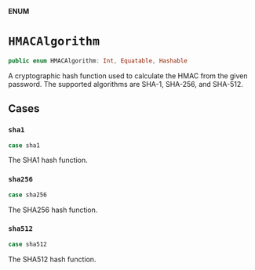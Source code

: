 **ENUM**

# `HMACAlgorithm`

```swift
public enum HMACAlgorithm: Int, Equatable, Hashable
```

A cryptographic hash function used to calculate the HMAC from the given password.
The supported algorithms are SHA-1, SHA-256, and SHA-512.

## Cases
### `sha1`

```swift
case sha1
```

The SHA1 hash function.

### `sha256`

```swift
case sha256
```

The SHA256 hash function.

### `sha512`

```swift
case sha512
```

The SHA512 hash function.
